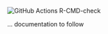 ![GitHub Actions R-CMD-check](https://github.com/habitus-eu/hbGIS/workflows/R-CMD-check-full/badge.svg)

... documentation to follow